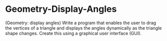 # Geometry-Display-Angles
(Geometry: display angles) Write a program that enables the user to drag the vertices of a triangle and displays the angles dynamically as the triangle shape changes.
Create this using a graphical user interface (GUI).
